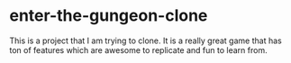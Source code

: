 # enter-the-gungeon-clone

This is a project that I am trying to clone. It is a really great game that has ton of features which are awesome to replicate and fun to learn from.
